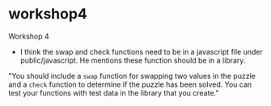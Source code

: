 workshop4
=========

Workshop 4

- I think the swap and check functions need to be in a javascript file under public/javascript. He
mentions these function should be in a library.
 
"You should include a `swap` function for swapping two
values in the puzzle and a `check` function to determine if the puzzle
has been solved. You can test your functions with test data in the
library that you create."
